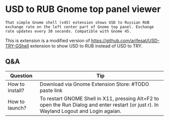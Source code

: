 # USD to RUB Gnome top panel viewer
```
That simple Gnome shell (v45) extension shows USD to Russian RUB exchange rate on the left center part of Gnome top panel. Exchange rate updates every 30 seconds. Compatible with Gnome 45.
```
This is extension is a modified  version of https://github.com/arifesat/USD-TRY-GShell extension to show USD to RUB instead of USD to TRY. 

## Q&A 
| Question | Tip |
| ------------- | ------------- |
| How to install?  | Download via Gnome Extension Store: #TODO paste link  |
| How to launch? |To restart GNOME Shell in X11, pressing Alt+F2 to open the Run Dialog and enter restart (or just r). In Wayland Logout and Login agaian.|


